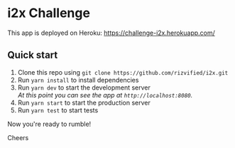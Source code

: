 # i2x Challenge

This app is deployed on Heroku: https://challenge-i2x.herokuapp.com/

## Quick start

1. Clone this repo using `git clone https://github.com/rizvified/i2x.git`
1. Run `yarn install` to install dependencies
1. Run `yarn dev` to start the development server <br />
   *At this point you can see the app at `http://localhost:8080`.*
1. Run `yarn start` to start the production server
1. Run `yarn test` to start tests


Now you're ready to rumble!

Cheers
